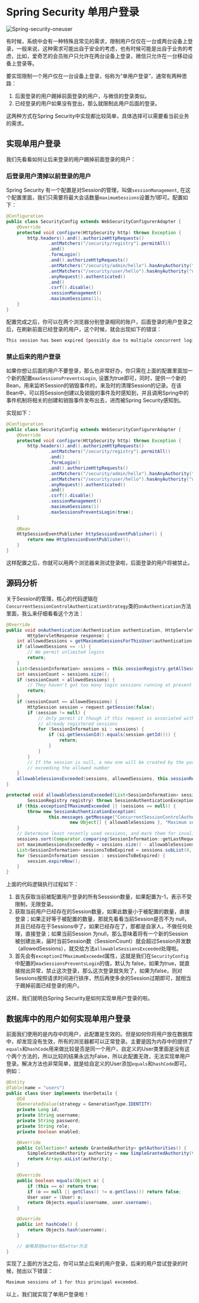 # Spring Security 单用户登录

![Spring-security-oneuser](../../images/spring-security/Spring-Security-oneuser.jpeg)

有时候，系统中会有一种特殊且常见的需求，限制用户仅仅在一台或两台设备上登录，一般来说，这种需求可能出自于安全的考虑，也有时候可能是出自于业务的考虑，比如，爱奇艺的会员账户只允许在两台设备上登录，微信只允许在一台移动设备上登录等。

要实现限制一个用户仅在一台设备上登录，俗称为“单用户登录”，通常有两种思路：
1. 后面登录的用户踢掉前面登录的用户，与微信的登录类似。
2. 已经登录的用户如果没有登出，那么就限制此用户后面的登录。

这两种方式在Spring Security中实现都比较简单，具体选择可以需要看当前业务的需求。

## 实现单用户登录

我们先看看如何让后来登录的用户踢掉前面登录的用户：

### 后登录用户清掉以前登录的用户

Spring Security 有一个配置是对Session的管理，叫做`sessionManagement`, 在这个配置里面，我们只需要将最大会话数量`maximumSessions`设置为1即可。配置如下：

```java
@Configuration
public class SecurityConfig extends WebSecurityConfigurerAdapter {
    @Override
    protected void configure(HttpSecurity http) throws Exception {
        http.headers().and().authorizeHttpRequests()
                .antMatchers("/security/registry").permitAll()
                .and()
                .formLogin()
                .and().authorizeHttpRequests()
                .antMatchers("/security/admin/hello").hasAnyAuthority("admin")
                .antMatchers("/security/user/hello").hasAnyAuthority("user")
                .anyRequest().authenticated()
                .and()
                .csrf().disable()
                .sessionManagement()
                .maximumSessions(1);
    }
}
```
配置完成之后，你可以在两个浏览器分别登录相同的账户，后面登录的用户登录之后，在刷新前面已经登录的用户，这个时候，就会出现如下的错误：
```bash
This session has been expired (possibly due to multiple concurrent logins being attempted as the same user).
```

### 禁止后来的用户登录

如果你想让后面的用户不要登录，那么也非常好办，你只需在上面的配置里面加一个新的配置`maxSessionsPreventsLogin`, 设置为true即可，同时，提供一个新的Bean，用来监听Session的销毁事件的，来及时的清理Session的记录。在该Bean中，可以将Session创建以及销毁的事件及时感知到，并且调用Spring中的事件机制将相关的创建和销毁事件发布出去，进而被Spring Security感知到。

实现如下：

```java
@Configuration
public class SecurityConfig extends WebSecurityConfigurerAdapter {
    @Override
    protected void configure(HttpSecurity http) throws Exception {
        http.headers().and().authorizeHttpRequests()
                .antMatchers("/security/registry").permitAll()
                .and()
                .formLogin()
                .and().authorizeHttpRequests()
                .antMatchers("/security/admin/hello").hasAnyAuthority("admin")
                .antMatchers("/security/user/hello").hasAnyAuthority("user")
                .anyRequest().authenticated()
                .and()
                .csrf().disable()
                .sessionManagement()
                .maximumSessions(1)
                .maxSessionsPreventsLogin(true);
    }
    
    @Bean
    HttpSessionEventPublisher httpSessionEventPublisher() {
        return new HttpSessionEventPublisher();
    }
}
```
这样配置之后，你就可以用两个浏览器来测试登录啦，后面登录的用户将被禁止。

## 源码分析

关于Session的管理，核心的代码逻辑在`ConcurrentSessionControlAuthenticationStrategy`类的`onAuthentication`方法里面，我么来仔细看看这个方法：

```java
@Override
public void onAuthentication(Authentication authentication, HttpServletRequest request,
        HttpServletResponse response) {
    int allowedSessions = getMaximumSessionsForThisUser(authentication);
    if (allowedSessions == -1) {
        // We permit unlimited logins
        return;
    }
    List<SessionInformation> sessions = this.sessionRegistry.getAllSessions(authentication.getPrincipal(), false);
    int sessionCount = sessions.size();
    if (sessionCount < allowedSessions) {
        // They haven't got too many login sessions running at present
        return;
    }
    if (sessionCount == allowedSessions) {
        HttpSession session = request.getSession(false);
        if (session != null) {
            // Only permit it though if this request is associated with one of the
            // already registered sessions
            for (SessionInformation si : sessions) {
                if (si.getSessionId().equals(session.getId())) {
                    return;
                }
            }
        }
        // If the session is null, a new one will be created by the parent class,
        // exceeding the allowed number
    }
    allowableSessionsExceeded(sessions, allowedSessions, this.sessionRegistry);
}

protected void allowableSessionsExceeded(List<SessionInformation> sessions, int allowableSessions,
        SessionRegistry registry) throws SessionAuthenticationException {
    if (this.exceptionIfMaximumExceeded || (sessions == null)) {
        throw new SessionAuthenticationException(
                this.messages.getMessage("ConcurrentSessionControlAuthenticationStrategy.exceededAllowed",
                        new Object[] { allowableSessions }, "Maximum sessions of {0} for this principal exceeded"));
    }
    // Determine least recently used sessions, and mark them for invalidation
    sessions.sort(Comparator.comparing(SessionInformation::getLastRequest));
    int maximumSessionsExceededBy = sessions.size() - allowableSessions + 1;
    List<SessionInformation> sessionsToBeExpired = sessions.subList(0, maximumSessionsExceededBy);
    for (SessionInformation session : sessionsToBeExpired) {
        session.expireNow();
    }
}
```

上面的代码逻辑执行过程如下：
1. 首先获取当前被配置用户登录的所有Sesssion数量，如果配置为-1，表示不受限制，无限登录。
2. 获取当前用户已经存在的Session数量，如果此数量小于被配置的数量，直接登录；如果正好等于被配置的数量，那就先看看当前Session是否不为 null，并且已经存在于Sessions中了，如果已经存在了，那都是自家人，不做任何处理，直接登录；如果当前Session 为null，那么意味着将有一个新的Session 被创建出来，届时当前Session数（SessionCount）就会超过Session并发数（allowedSessions），就交给方法`allowableSessionsExceeded`处理啦。
3. 首先会有`exceptionIfMaximumExceeded`属性，这就是我们在`SecurityConfig`中配置的`maxSessionsPreventsLogin`的值，默认为 false，如果为true，就直接抛出异常，禁止这次登录，那么这次登录就失败了，如果为false，则对Sessions按照请求时间进行排序，然后再使多余的Session过期即可，就相当于踢掉前面已经登录的用户。

这样，我们就明白Spring Security是如何实现单用户登录的啦。

## 数据库中的用户如何实现单用户登录

前面我们使用的是内存中的用户，此配置是生效的。但是如何你将用户放在数据库中，却发现没有生效，所有的浏览器都可以正常登录。主要是因为内存中的提供了`equals`和`hashCode`用来做比较是否是同一个用户，自定义的User类里面是没有这个两个方法的，所以比较的结果永远为False，所以此配置无效，无法实现单用户登录。解决方法也非常简单，就是给自定义的User添加`equals`和`hashCode`即可。例如：

```java
@Entity
@Table(name = "users")
public class User implements UserDetails {
    @Id
    @GeneratedValue(strategy = GenerationType.IDENTITY)
    private Long id;
    private String username;
    private String password;
    private String role;
    private boolean enabled;

    @Override
    public Collection<? extends GrantedAuthority> getAuthorities() {
        SimpleGrantedAuthority authority = new SimpleGrantedAuthority(this.role);
        return Arrays.asList(authority);
    }

    @Override
    public boolean equals(Object o) {
        if (this == o) return true;
        if (o == null || getClass() != o.getClass()) return false;
        User user = (User) o;
        return Objects.equals(username, user.username);
    }

    @Override
    public int hashCode() {
        return Objects.hash(username);
    }

    // 省略其他Getter和Setter方法
}
```

实现了上面的方法之后，你可以禁止后来的用户登录，后来的用户尝试登录的时候，抛出以下错误：

```bash
Maximum sessions of 1 for this principal exceeded.
```

以上，我们就实现了单用户登录啦！
